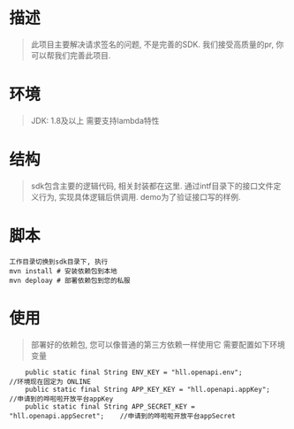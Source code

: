 # 描述

> 此项目主要解决请求签名的问题, 不是完善的SDK. 我们接受高质量的pr, 你可以帮我们完善此项目.

# 环境

> JDK: 1.8及以上 需要支持lambda特性

# 结构

> sdk包含主要的逻辑代码, 相关封装都在这里. 通过intf目录下的接口文件定义行为, 实现具体逻辑后供调用. demo为了验证接口写的样例.

# 脚本

```
工作目录切换到sdk目录下, 执行
mvn install # 安装依赖包到本地
mvn deploay # 部署依赖包到您的私服
``` 

# 使用

> 部署好的依赖包, 您可以像普通的第三方依赖一样使用它
> 需要配置如下环境变量

```
    public static final String ENV_KEY = "hll.openapi.env";                 //环境现在固定为 ONLINE
    public static final String APP_KEY_KEY = "hll.openapi.appKey";          //申请到的哗啦啦开放平台appKey
    public static final String APP_SECRET_KEY = "hll.openapi.appSecret";    //申请到的哗啦啦开放平台appSecret
```